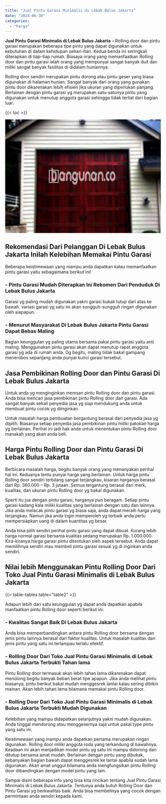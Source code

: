 ```yaml
---
title: "Jual Pintu Garasi Minimalis di Lebak Bulus Jakarta"
date: "2024-06-30"
categories: 
  - "harga"
---
```


**Jual Pintu Garasi Minimalis di Lebak Bulus Jakarta** – Rolling door dan pintu garasi merupakan beberapa tipe pintu yang dapat digunakan untuk kebutuhan di dalam kehidupan sehari-hari. Kedua benda ini seringkali diterapkan di tiap-tiap rumah. Biasaya orang yang memanfaatkan Rolling door dan pintu garasi ialah orang yang mempunyai sangat banyak duit dan miliki sangat banyak fasilitas di didalam huniannya.

Rolling door sendiri merupakan pintu dorong atau pintu geser yang biasa digunakan di halaman hunian. Sangat banyak dari orang yang gunakan pintu door dikarenakan lebih efisien jika ukuran yang diperlukan panjang. Berlainan dengan pintu garasi yg merupakan satu-satunya pintu yang digunakan untuk menutup anggota garasi sehingga tidak terliat dari bagian luar.

{{< toc >}}

![Jual Pintu Garasi Minimalis di Lebak Bulus Jakarta](/images/pintu-garasi-32.png)

## Rekomendasi Dari Pelanggan Di Lebak Bulus Jakarta Inilah Kelebihan Memakai Pintu Garasi

Beberapa keistimewaan yang mampu anda dapatkan kalau memanfaatkan pintu garasi yaitu sebagaimana berikut ini!

### \- Pintu Garasi Mudah Diterapkan Ini Rekomen Dari Penduduk Di Lebak Bulus Jakarta

Garasi yg paling mudah digunakan yakni garasi bukak tutup dari atas ke bawah. variasi garasi yg satu ini akan sungguh-sungguh ringan digunakan oleh siapapun.

### \- Menurut Masyarakat Di Lebak Bulus Jakarta Pintu Garasi Dapat Bebas Maling

Bagian keunggulan yg paling utama bersama pakai pintu garasi yaitu anti maling. Menggunakan pintu garasi akan dapat menutup rapat anggota garasi yg ada di rumah anda. Dg begitu, maling tidak bakal gampang menerobos sepanjang anda punyai kunci garasi tersebut.

## Jasa Pembikinan Rolling Door dan Pintu Garasi Di Lebak Bulus Jakarta

Untuk anda yg menginginkan memsan pintu Rolling door dan pintu garasi. Anda bisa mencari jasa pembikinan pintu Rolling door dan garasi. Ada sangat banyak sekali penyedia jasa yg siap mendukung anda untuk membuat pintu cocok yg diinginkan.

Untuk masalah harga pembuatan bergantung berasal dari penyedia jasa yg dipilih. Biasanya setiap penyedia jasa pembikinan pintu miliki patokan harga yg berlainan. Perihal ini jadi hak anda untuk menentukan pintu Rolling door manakah yang akan anda beli.

## Harga Pintu Rolling Door dan Pintu Garasi Di Lebak Bulus Jakarta

Berbicara masalah harga, begitu banyak orang yang menanyakan perihal hal ini. Keduanya tentu punyai harga yang berlainan. Untuk harga pintu Rolling door sendiri terbilang sangat terjangkau, kisaran harganya berasal dari Rp. 360.000 – Rp. 3 jutaan. Semua tergantung berasal dari merk, kualitas, dan ukuran pintu Rolling door yg bakal digunakan.

Sperti itu jua dengan pintu garasi, harganya pun beragam. Setiap pintu garasi kadang kala miliki kualitas yang berlainan dengan satu dan lainnya. Jika anda melacak pintu garasi yg biasa saja, anda dapat meraih harga yang terjangkau. Namun jika anda ingin memperoleh yg terbaik anda perlu mempersiapkan uang di dalam kuantitas yg besar.

Anda bisa pilih sendiri perihal pintu garasi yang dapat dibuat. Kurang lebih harga normal garasi bersama kualitas sedang merupakan Rp. 1.000.000. Kira-kiranya harga garasi pintu ditentukan oleh aspek tersebut. Anda dapat memilihnya sendiri mau membeli pintu garasi sesuai yg di inginkan anda sendiri.

## Nilai lebih Menggunakan Pintu Rolling Door Dari Toko Jual Pintu Garasi Minimalis di Lebak Bulus Jakarta

{{< table-tables table="table2" >}}

Adapun lebih dari satu keunggulan yg dapat anda dapatkan apabila manfaatkan pintu Rolling door seperti berikut ini.

### \- Kwalitas Sangat Baik Di Lebak Bulus Jakarta

Anda bisa memperbandingkan antara pintu Rolling door bersama dengan jenis pintu lainnya berasal dari faktor kualitas. Untuk masalah kualitas dari jenis pintu yang satu ini terlampau terlalu efektif.

### \- Rolling Door Dari Toko Jual Pintu Garasi Minimalis di Lebak Bulus Jakarta Terbukti Tahan lama

Pintu Rolling door termasuk akan lebih tahan lama dikarenakan dapat menolong begitu banyak beban berat tipe apapun. Jika anda melihat pintu biasanya, pintu berikut bakal mudah menggesrek lantai kalau sering dibikin mainan. Akan lebih tahan lama bilamana memakai pintu Rolling door.

### \- Rolling Door Dari Toko Jual Pintu Garasi Minimalis di Lebak Bulus Jakarta Terbukti Mudah Digunakan

Kelebihan yang mampu didapatkan selanjutnya yakni mudah digunakan. Anda tinggal mendorong atau menggesernya saja untuk pakai type pintu yang satu ini.

Keistimewaan yang mampu anda dapatkan pertama merupakan ringan digunakan. Rolling door miliki anggota roda yang terkandung di bawahnya. Keadaan ini akan menjadikan model pintu yg satu ini mampu didorong dan ditutup bersama amat mudah. Berlainan dengan pintu yang dibukak, kebanyakan bagian bawah dapat menggesrek ke lantai apabila sudah lama digunakan. Akan amat unggul bilamana anda mengfungsikan pintu Rolling door dibandingkan dengan model pintu yang lain.

Sampai disini beberapa info yang bisa kita rincikan tentang Jual Pintu Garasi Minimalis di Lebak Bulus Jakarta. Tentunya anda butuh Rolling Door dan Pintu Garasi yg berkwalitas baik. Anda bisa membelinya yang cocok dengan permintaan anda sendiri kepada kami.
